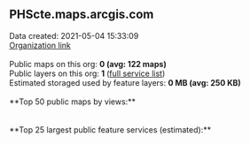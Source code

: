 <h2>PHScte.maps.arcgis.com</h2> Data created: 2021-05-04 15:33:09 <br /><a target='new' href='https://PHScte.maps.arcgis.com'>Organization link</a><br /><br />Public maps on this org: <b>0 (avg: 122 maps)</b><br />Public layers on this org: <b>1 </b>(<a target='new' href='https://services.arcgis.com/9kXYgeQswu1qFsNP/ArcGIS/rest/services'>full service list</a>)<br />Estimated storaged used by feature layers: <b>0 MB (avg: 250 KB)</b><br /><br />**Top 50 public maps by views:**<br /><br /><br />**Top 25 largest public feature services (estimated):**<br />